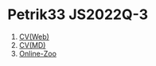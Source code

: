 # Petrik33 JS2022Q-3
1. [CV(Web)](https://petrik33.github.io/rsschool-cv/CV)
2. [CV(MD)](https://petrik33.github.io/rsschool-cv/CV/cv.md)
3. [Online-Zoo](https://petrik33.github.io/rsschool-cv/online-zoo/Pages/Main)
